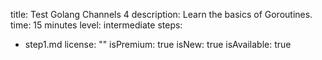 title: Test Golang Channels 4
description: Learn the basics of Goroutines.
time: 15 minutes
level: intermediate
steps:
- step1.md
license: ""
isPremium: true
isNew: true
isAvailable: true
